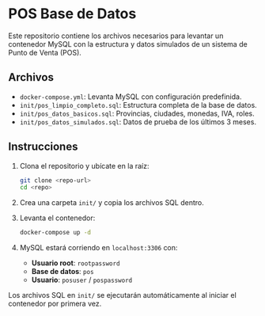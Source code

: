# POS Base de Datos

Este repositorio contiene los archivos necesarios para levantar un contenedor MySQL con la estructura y datos simulados de un sistema de Punto de Venta (POS).

## Archivos

- `docker-compose.yml`: Levanta MySQL con configuración predefinida.
- `init/pos_limpio_completo.sql`: Estructura completa de la base de datos.
- `init/pos_datos_basicos.sql`: Provincias, ciudades, monedas, IVA, roles.
- `init/pos_datos_simulados.sql`: Datos de prueba de los últimos 3 meses.

## Instrucciones

1. Clona el repositorio y ubícate en la raíz:
   ```bash
   git clone <repo-url>
   cd <repo>
   ```

2. Crea una carpeta `init/` y copia los archivos SQL dentro.

3. Levanta el contenedor:
   ```bash
   docker-compose up -d
   ```

4. MySQL estará corriendo en `localhost:3306` con:
   - **Usuario root**: `rootpassword`
   - **Base de datos**: `pos`
   - **Usuario**: `posuser` / `pospassword`

Los archivos SQL en `init/` se ejecutarán automáticamente al iniciar el contenedor por primera vez.

